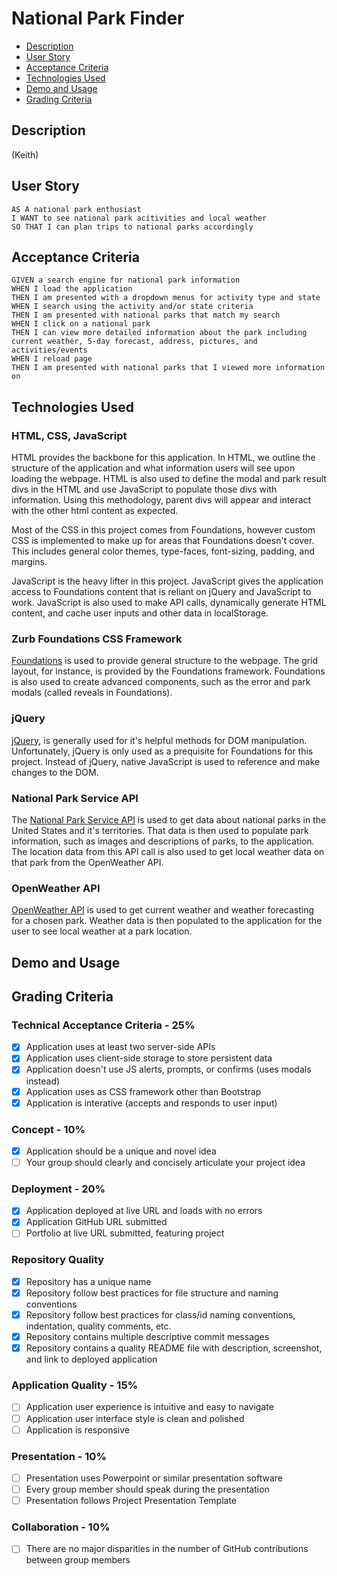 # National Park Finder <!-- omit in toc -->
- [Description](#description)
- [User Story](#user-story)
- [Acceptance Criteria](#acceptance-criteria)
- [Technologies Used](#technologies-used)
- [Demo and Usage](#demo-and-usage)
- [Grading Criteria](#grading-criteria)

## Description
(Keith)

## User Story
```
AS A national park enthusiast
I WANT to see national park acitivities and local weather
SO THAT I can plan trips to national parks accordingly
```

## Acceptance Criteria
```
GIVEN a search engine for national park information
WHEN I load the application
THEN I am presented with a dropdown menus for activity type and state
WHEN I search using the activity and/or state criteria
THEN I am presented with national parks that match my search
WHEN I click on a national park
THEN I can view more detailed information about the park including current weather, 5-day forecast, address, pictures, and activities/events
WHEN I reload page
THEN I am presented with national parks that I viewed more information on
```

## Technologies Used
### HTML, CSS, JavaScript <!-- omit in toc -->
HTML provides the backbone for this application. In HTML, we outline the structure of the application and what information users will see upon loading the webpage. HTML is also used to define the modal and park result divs in the HTML and use JavaScript to populate those divs with information. Using this methodology, parent divs will appear and interact with the other html content as expected.

Most of the CSS in this project comes from Foundations, however custom CSS is implemented to make up for areas that Foundations doesn't cover. This includes general color themes, type-faces, font-sizing, padding, and margins.

JavaScript is the heavy lifter in this project. JavaScript gives the application access to Foundations content that is reliant on jQuery and JavaScript to work. JavaScript is also used to make API calls, dynamically generate HTML content, and cache user inputs and other data in localStorage.

### Zurb Foundations CSS Framework <!-- omit in toc -->
[Foundations](https://get.foundation/sites/docs/) is used to provide general structure to the webpage. The grid layout, for instance, is provided by the Foundations framework. Foundations is also used to create advanced components, such as the error and park modals (called reveals in Foundations).

### jQuery <!-- omit in toc -->
[jQuery](https://api.jquery.com/), is generally used for it's helpful methods for DOM manipulation. Unfortunately, jQuery is only used as a prequisite for Foundations for this project. Instead of jQuery, native JavaScript is used to reference and make changes to the DOM.

### National Park Service API <!-- omit in toc -->
The [National Park Service API](https://www.nps.gov/subjects/developer/api-documentation.htm) is used to get data about national parks in the United States and it's territories. That data is then used to populate park information, such as images and descriptions of parks, to the application. The location data from this API call is also used to get local weather data on that park from the OpenWeather API.

### OpenWeather API <!-- omit in toc -->
[OpenWeather API](https://openweathermap.org/api) is used to get current weather and weather forecasting for a chosen park. Weather data is then populated to the application for the user to see local weather at a park location.


## Demo and Usage

## Grading Criteria
### Technical Acceptance Criteria - 25% <!-- omit in toc -->
- [x] Application uses at least two server-side APIs
- [x] Application uses client-side storage to store persistent data
- [x] Application doesn't use JS alerts, prompts, or confirms (uses modals instead)
- [x] Application uses as CSS framework other than Bootstrap
- [x] Application is interative (accepts and responds to user input)

### Concept - 10% <!-- omit in toc -->
- [x] Application should be a unique and novel idea
- [ ] Your group should clearly and concisely articulate your project idea

### Deployment - 20% <!-- omit in toc -->
- [x] Application deployed at live URL and loads with no errors
- [x] Application GitHub URL submitted
- [ ] Portfolio at live URL submitted, featuring project

### Repository Quality <!-- omit in toc -->
- [x] Repository has a unique name
- [x] Repository follow best practices for file structure and naming conventions
- [x] Repository follow best practices for class/id naming conventions, indentation, quality comments, etc.
- [x] Repository contains multiple descriptive commit messages
- [x] Repository contains a quality README file with description, screenshot, and link to deployed application
  
### Application Quality - 15% <!-- omit in toc -->
- [ ] Application user experience is intuitive and easy to navigate
- [ ] Application user interface style is clean and polished
- [ ] Application is responsive

### Presentation - 10% <!-- omit in toc -->
- [ ] Presentation uses Powerpoint or similar presentation software
- [ ] Every group member should speak during the presentation
- [ ] Presentation follows Project Presentation Template

### Collaboration - 10% <!-- omit in toc -->
- [ ] There are no major disparities in the number of GitHub contributions between group members